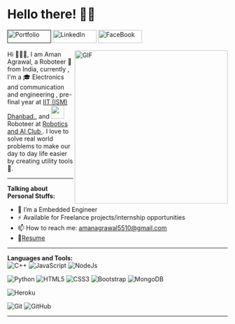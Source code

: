 # Hello there! 👋🏻

<a href="" title="Portfolio">
<img src="https://img.shields.io/badge/-Portfolio-black?style=flat-square&logo=appveyor" alt="Portfolio"  width="100" height="30"></a>

<a href="https://www.linkedin.com/in/aman-agrawal-281852192/" title="LinkedIn">
<img src="https://img.shields.io/badge/-LinkedIn-black?style=flat-square&logo=linkedin" alt="LinkedIn"  width="100" height="30"></a>

<a href="https://www.facebook.com/profile.php?id=100006860341956" title="FaceBook">
<img src="https://img.shields.io/badge/-Facebook-black?style=flat-square&logo=facebook" alt="FaceBook"  width="100" height="30"></a>

<!-- <a href="" title="Medium">
<img src="https://img.shields.io/badge/-Medium-black?style=flat-square&logo=medium" alt="Medium"  width="100" height="30"></a> -->

<!-- <a href="" title="Codeforces">
<img src="https://img.shields.io/badge/-Codeforces-black?style=flat-square&logo=codeforces" alt="codeforces"  width="100" height="30"></a> -->

<!-- <a href="" title="Codechef">
<img src="https://img.shields.io/badge/-CodeChef-black?style=flat-square&logo=codechef" alt="codechef" width="100" height="30"></a> -->

<!-- <a href="" title="HackerRank">
<img src="https://img.shields.io/badge/-HackerRank-black?style=flat-square&logo=hackerrank" alt="HackerRank"  width="100" height="30"></a> --> 

<!-- <a href="https://leetcode.com/aman-codes/" title="Leetcode">
<img src="https://img.shields.io/badge/-LeetCode-black?style=flat-square&logo=leetcode" alt="leetcode"  width="100" height="30"></a> -->




<p>
<img align="right" alt="GIF" src="https://media.giphy.com/media/SWoSkN6DxTszqIKEqv/giphy.gif" width="350" height="350"/>
Hi 🙋🏻‍♂️, I am Aman Agrawal, a Roboteer 🚀 from India, currently , I'm a 🎓 Electronics and communication and engineering , pre-final year at <a href="https://www.iitism.ac.in/">IIT (ISM) Dhanbad.</a>, and <img src="https://media.giphy.com/media/WUlplcMpOCEmTGBtBW/giphy.gif" width="30" > Roboteer at <a href="https://roboism.tech/">Robotics and AI Club </a>. I love to solve real world problems to make our day to day life easier by creating utility tools 🔨.
</p>

---
**Talking about Personal Stuffs:**

- 🌱 I’m a Embedded Engineer
- ⚡️ Available for Freelance projects/internship opportunities
- 📫 How to reach me: amanagrawal5510@gmail.com
- 📝[Resume](https://drive.google.com/file/d/1NlRq7yF1fyYnubDTl6KYksxc3JZuNK4i/view?usp=sharing)
<!-- - 📚 I’m actively contributing to open-source projects -->
<!-- -->
---

**Languages and Tools:**  
![C++](https://img.shields.io/badge/-C++-00599C?style=flat-square&logo=c "C++")
![JavaScript](https://img.shields.io/badge/-JavaScript-black?style=flat-square&logo=javascript "JavaScript")
![NodeJs](https://img.shields.io/badge/-NodeJs-303030?style=flat-square&logo=Node.js "NodeJs")
<!-- ![ReactJs](https://img.shields.io/badge/-ReactJs-black?style=flat-square&logo=react "ReactJs") -->
<!-- ![Php](https://img.shields.io/badge/-PHP-black?style=flat-square&logo=php "PHP") -->
![Python](https://img.shields.io/badge/-Python-FFD43B?style=flat-square&logo=Python "Phython")
![HTML5](https://img.shields.io/badge/-HTML5-E34F26?style=flat-square&logo=html5&logoColor=white "HTML5")
![CSS3](https://img.shields.io/badge/-CSS3-1572B6?style=flat-square&logo=css3 "CSS3")
![Bootstrap](https://img.shields.io/badge/-Bootstrap-563D7C?style=flat-square&logo=bootstrap "Bootstrap")
![MongoDB](https://img.shields.io/badge/-MongoDB-black?style=flat-square&logo=mongodb "MongoDB")
<!-- ![MySql](https://img.shields.io/badge/-Mysql-F29111?style=flat-square&logo=mysql "MySql") -->
![Heroku](https://img.shields.io/badge/-Heroku-430098?style=flat-square&logo=heroku "Heroku")
<!-- ![Amazon Web Services](https://img.shields.io/badge/AWS-FF9900?style=flat-square&logo=amazon-aws "Amazon Web Services") -->
![Git](https://img.shields.io/badge/-Git-black?style=flat-square&logo=git "Git")
![GitHub](https://img.shields.io/badge/-GitHub-181717?style=flat-square&logo=github "GitHub")

---

<!-- ### <img src="https://media.giphy.com/media/VgCDAzcKvsR6OM0uWg/giphy.gif" width="50"> A little more about me... 

<img  src="https://github-readme-stats.vercel.app/api?username=Aman-Codes&&show_icons=true"/>
<img  src="https://github-readme-stats.vercel.app/api/top-langs/?username=Aman-Codes&&show_icons=true"/>

---

<img src="https://media.giphy.com/media/LnQjpWaON8nhr21vNW/giphy.gif" width="60"> <em><b>I love interacting and networking with different people</b> so if you want to say <b>hi, I'll be happy to connect with you!</b> :)</em><br/>
![visitors](https://visitor-badge.laobi.icu/badge?page_id=Aman-Codes.Aman-Codes)
![GitHub followers](https://img.shields.io/github/followers/Aman-Codes?label=Follow&style=plastic) -->
